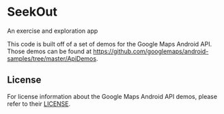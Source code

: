 SeekOut
===================================

An exercise and exploration app

This code is built off of a set of demos for the Google Maps Android API. Those demos can be found at https://github.com/googlemaps/android-samples/tree/master/ApiDemos.

License
-------

For license information about the Google Maps Android API demos, please refer to their [LICENSE](https://github.com/googlemaps/android-samples/blob/master/LICENSE).
